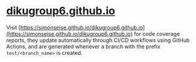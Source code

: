 # [dikugroup6.github.io](https://simonsejse.github.io/dikugroup6.github.io)

Visit [https://simonsejse.github.io/dikugroup6.github.io](https://simonsejse.github.io/dikugroup6.github.io) for code coverage reports, they update automatically through CI/CD workflows using GitHub Actions, and are generated whenever a branch with the prefix `test/<branch_name>` is created.
